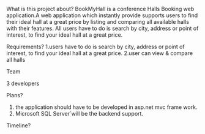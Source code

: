 What is this project about?
BookMyHall is a conference  Halls Booking web application.A web application which instantly provide supports users to find  their  ideal hall at a great price by listing  and comparing all available halls with their features. All users have to do is search by city, address or point of interest, to find your ideal hall at a great price.

Requirements?
1.users have to do is search by city, address or point of interest, to find your ideal hall at a great price.
2.user can view & compare all halls

Team

3 developers


Plans?
1. the application should have to be developed in asp.net mvc frame work.
2. Microsoft SQL Server`will be the backend support. 


Timeline?
